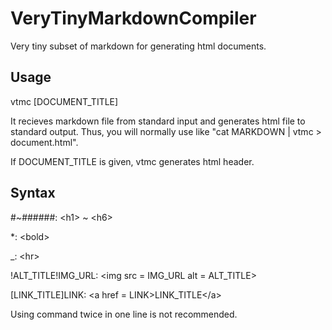 # VeryTinyMarkdownCompiler
Very tiny subset of markdown for generating html documents.

## Usage
vtmc [DOCUMENT_TITLE]

It recieves markdown file from standard input and generates html file to standard output. 
Thus, you will normally use like "cat MARKDOWN | vtmc > document.html".

If DOCUMENT_TITLE is given, vtmc generates html header.

## Syntax
\#~\######: \<h1> ~ \<h6>

\*: \<bold>

_: \<hr>

\!ALT_TITLE\!IMG_URL: \<img src = IMG_URL alt = ALT_TITLE>

[LINK_TITLE]LINK: \<a href = LINK>LINK_TITLE\</a>

Using command twice in one line is not recommended.


